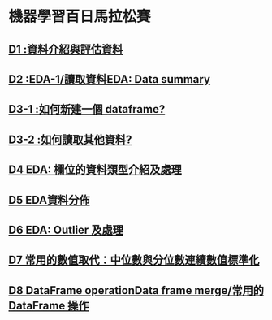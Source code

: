# 機器學習百日馬拉松賽
## [D1 :資料介紹與評估資料](https://github.com/andrew623849/2nd-ML-100Days/tree/master/D1)
## [D2 :EDA-1/讀取資料EDA: Data summary](https://github.com/andrew623849/2nd-ML-100Days/blob/master/D2/Day_002_HW.ipynb)
## [D3-1 :如何新建一個 dataframe?](https://github.com/andrew623849/2nd-ML-100Days/blob/master/D3/Day_003-1_HW.ipynb)
## [D3-2 :如何讀取其他資料?](https://github.com/andrew623849/2nd-ML-100Days/blob/master/D3/Day_003-2_HW.ipynb)
## [D4 EDA: 欄位的資料類型介紹及處理](https://github.com/andrew623849/2nd-ML-100Days/blob/master/D4/Day_004_HW.ipynb)
## [D5 EDA資料分佈](https://github.com/andrew623849/2nd-ML-100Days/blob/master/D5/Day_005_HW.ipynb)
## [D6 EDA: Outlier 及處理](https://github.com/andrew623849/2nd-ML-100Days/blob/master/D6/Day_006_HW.ipynb)
## [D7 常用的數值取代：中位數與分位數連續數值標準化](https://github.com/andrew623849/2nd-ML-100Days/blob/master/D7/Day_007_HW.ipynb)
## [D8 DataFrame operationData frame merge/常用的 DataFrame 操作](https://github.com/andrew623849/2nd-ML-100Days/blob/master/D8/Day_008_HW.ipynb)